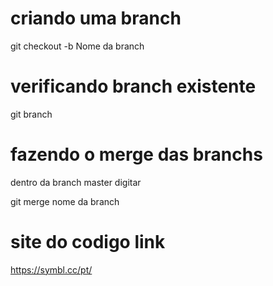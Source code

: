 # criando uma branch

 git checkout -b Nome da branch

 # verificando branch existente

 git branch

 # fazendo o merge das branchs

 dentro da branch master digitar  

 git merge nome da branch

 # site do codigo link

 https://symbl.cc/pt/